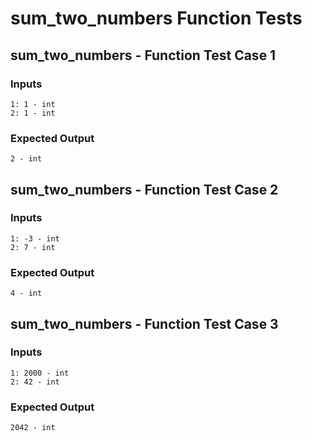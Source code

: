 # sum_two_numbers Function Tests

## sum_two_numbers - Function Test Case 1

### Inputs
```
1: 1 - int
2: 1 - int
```

### Expected Output
```
2 - int
```

## sum_two_numbers - Function Test Case 2

### Inputs
```
1: -3 - int
2: 7 - int
```

### Expected Output
```
4 - int
```

## sum_two_numbers - Function Test Case 3

### Inputs
```
1: 2000 - int
2: 42 - int
```

### Expected Output
```
2042 - int
```

